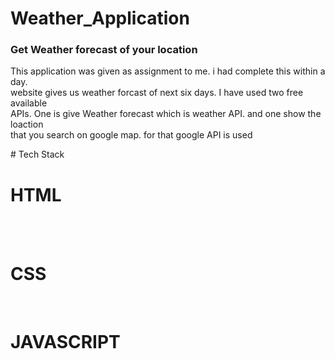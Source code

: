 # Weather_Application
<h3>Get Weather forecast of your location</h3>
<p>
  This application was given as assignment to me. i had complete this within a day. </br>
  website gives us weather forcast of next six days. I have used two free available <br>
  APIs. One is give Weather forecast which is weather API. and one show the loaction </br>
  that you search on google map. for that google API is used
</p>
# Tech Stack
<h1>HTML</h1></br></br>
<h1>CSS</h1></br>
<h1>JAVASCRIPT</>
